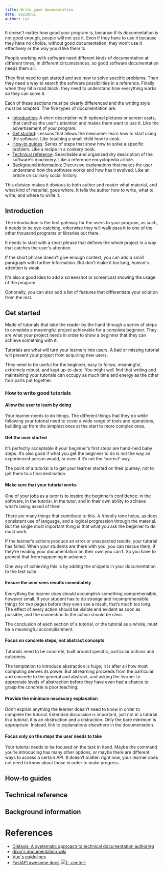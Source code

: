 ```yaml
---
title: Write good documentation
date: 20210501
author: Lyz
---
```


It doesn't matter how good your program is, because if its documentation is not
good enough, people will not use it. Even if they have to use it because they
have no choice, without good documentation, they won’t use it effectively or the
way you’d like them to.

People working with software need different kinds of documentation at different
times, in different circumstances, so good software documentation needs them
all.

They first need to get started and see how to solve specific problems. Then they
need a way to search the software possibilities in a reference. Finally when
they hit a road block, they need to understand how everything works so they can
solve it.

Each of these sections must be clearly differenced and the writing style must
be adapted. The five types of documentation are:

* [Introduction](#introduction): A short description with optional pictures or screen casts,
    that catches the user's attention and makes them want to use it. Like
    the advertisement of your program.
* [Get started](#get-started): Lessons that allows the newcomer learn how to
    start using the software. Like teaching a small child how to cook.
* [How-to guides](#how-to-guides): Series of steps that show how to solve a specific problem. Like
    a recipe in a cookery book.
* [Technical reference](#technical-reference): Searchable and organized dry
    description of the software's machinery. Like a reference encyclopedia
    article.
* [Background information](#background-information): Discursive explanations
    that makes the user understand how the software works and how has it
    evolved. Like an article on culinary social history.

This division makes it obvious to both author and reader what material, and what
kind of material, goes where. It tells the author how to write, what to
write, and where to write it.

## Introduction

The introduction is the first gateway for the users to your program, as such, it
needs to be eye-catching, otherwise they will walk pass it to one of the other
thousand programs or libraries out there.

It needs to start with a short phrase that defines the whole project in a way
that catches the user's attention.

If the short phrase doesn't give enough context, you can add a small paragraph
with further information. But don't make it too long, human's attention is weak.

It's also a good idea to add a screenshot or screencast showing the usage of the
program.

Optionally, you can also add a list of features that differentiate your solution
from the rest.

## Get started

Made of tutorials that take the reader by the hand through a series of steps
to complete a meaningful project achievable for a complete beginner. They are
what your project needs in order to show a beginner that they can achieve
something with it.

Tutorials are what will turn your learners into users. A bad or missing tutorial
will prevent your project from acquiring new users.

They need to be useful for the beginner, easy to follow, meaningful,
extremely robust, and kept up-to-date. You might well find that writing and
maintaining your tutorials can occupy as much time and energy as the other
four parts put together.

### How to write good tutorials

#### Allow the user to learn by doing

Your learner needs to do things. The different things that they do while
following your tutorial need to cover a wide range of tools and operations,
building up from the simplest ones at the start to more complex ones.

#### Get the user started

It’s perfectly acceptable if your beginner’s first steps are hand-held baby
steps. It’s also good if what you get the beginner to do is not the way an
experienced person would, or even if it’s not the ‘correct’ way.

The point of a tutorial is to get your learner started on their journey, not to
get them to a final destination.

#### Make sure that your tutorial works

One of your jobs as a tutor is to inspire the beginner’s confidence: in the
software, in the tutorial, in the tutor, and in their own ability to
achieve what’s being asked of them.

There are many things that contribute to this. A friendly tone helps, as does
consistent use of language, and a logical progression through the material. But
the single most important thing is that what you ask the beginner to do must
work.

If the learner’s actions produce an error or unexpected results, your tutorial
has failed. When your students are there with you,
you can rescue them; if they’re reading your documentation on their own you
can’t. So you have to prevent that from happening in advance.

One way of achieving this is by adding the snippets in your documentation to the
test suite.

#### Ensure the user sees results immediately

Everything the learner does should accomplish something comprehensible, however
small. If your student has to do strange and incomprehensible things for two
pages before they even see a result, that’s much too long. The effect of every
action should be visible and evident as soon as possible, and the connection to
the action should be clear.

The conclusion of each section of a tutorial, or the tutorial as a whole, must
be a meaningful accomplishment.

#### Focus on concrete steps, not abstract concepts

Tutorials need to be concrete, built around specific, particular actions and
outcomes.

The temptation to introduce abstraction is huge; it is after all how most
computing derives its power. But all learning proceeds from the particular and
concrete to the general and abstract, and asking the learner to appreciate
levels of abstraction before they have even had a chance to grasp the concrete
is poor teaching.

#### Provide the minimum necessary explanation

Don’t explain anything the learner doesn’t need to know in order to complete the
tutorial. Extended discussion is important, just not in a tutorial. In
a tutorial, it is an obstruction and a distraction. Only the bare minimum is
appropriate. Instead, link to explanations elsewhere in the documentation.

#### Focus only on the steps the user needs to take

Your tutorial needs to be focused on the task in hand. Maybe the command you’re
introducing has many other options, or maybe there are different ways to access
a certain API. It doesn’t matter: right now, your learner does not need to know
about those in order to make progress.

## How-to guides

## Technical reference

## Background information

# References

* [Diátaxis: A systematic approach to technical documentation authoring](https://diataxis.fr/)
* [divio's documentation wiki](https://documentation.divio.com/introduction/)
* [Vue's guidelines](https://v3.vuejs.org/guide/contributing/writing-guide.html#principles)
* [FastAPI awesome docs](https://fastapi.tiangolo.com/tutorial/)
[![](not-by-ai.svg){: .center}](https://notbyai.fyi)
